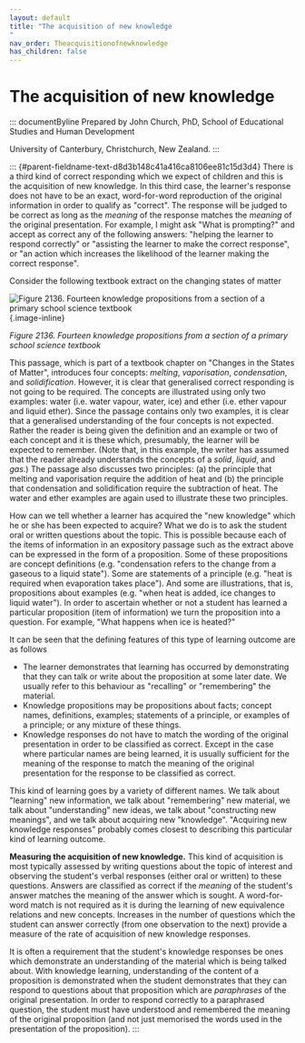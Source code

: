 ```yaml
---
layout: default
title: "The acquisition of new knowledge 
"
nav_order: Theacquisitionofnewknowledge
has_children: false
---
```

# The acquisition of new knowledge 


::: documentByline
Prepared by John Church, PhD, School of Educational Studies and Human
Development

University of Canterbury, Christchurch, New Zealand.
:::

::: {#parent-fieldname-text-d8d3b148c41a416ca8106ee81c15d3d4}
There is a third kind of correct responding which we expect of children
and this is the acquisition of new knowledge. In this third case, the
learner\'s response does not have to be an exact, word-for-word
reproduction of the original information in order to qualify as
"correct". The response will be judged to be correct as long as the
*meaning* of the response matches the *meaning* of the original
presentation. For example, I might ask "What is prompting?" and accept
as correct any of the following answers: "helping the learner to respond
correctly" or "assisting the learner to make the correct response", or
"an action which increases the likelihood of the learner making the
correct response".

Consider the following textbook extract on the changing states of matter

![Figure 2136. Fourteen knowledge propositions from a section of a
primary school science
textbook](../../../../../../assets/images/TECKSFig2136.png "Figure 2136. Fourteen knowledge propositions from a section of a primary school science textbook"){.image-inline}

*Figure 2136. Fourteen knowledge propositions from a section of a
primary school science textbook*

This passage, which is part of a textbook chapter on "Changes in the
States of Matter", introduces four concepts: *melting*, *vaporisation*,
*condensation*, and *solidification*. However, it is clear that
generalised correct responding is not going to be required. The concepts
are illustrated using only two examples: water (i.e. water vapour,
water, ice) and ether (i.e. ether vapour and liquid ether). Since the
passage contains only two examples, it is clear that a generalised
understanding of the four concepts is not expected. Rather the reader is
being given the definition and an example or two of each concept and it
is these which, presumably, the learner will be expected to remember.
(Note that, in this example, the writer has assumed that the reader
already understands the concepts of a *solid*, *liquid*, and *gas*.) The
passage also discusses two principles: (a) the principle that melting
and vaporisation require the addition of heat and (b) the principle that
condensation and solidification require the subtraction of heat. The
water and ether examples are again used to illustrate these two
principles.

How can we tell whether a learner has acquired the "new knowledge" which
he or she has been expected to acquire? What we do is to ask the student
oral or written questions about the topic. This is possible because each
of the items of information in an expository passage such as the extract
above can be expressed in the form of a proposition. Some of these
propositions are concept definitions (e.g. "condensation refers to the
change from a gaseous to a liquid state"). Some are statements of a
principle (e.g. "heat is required when evaporation takes place"). And
some are illustrations, that is, propositions about examples (e.g. "when
heat is added, ice changes to liquid water"). In order to ascertain
whether or not a student has learned a particular proposition (item of
information) we turn the proposition into a question. For example, "What
happens when ice is heated?"

It can be seen that the defining features of this type of learning
outcome are as follows

-   The learner demonstrates that learning has occurred by demonstrating
    that they can talk or write about the proposition at some later
    date. We usually refer to this behaviour as "recalling" or
    "remembering" the material.
-   Knowledge propositions may be propositions about facts; concept
    names, definitions, examples; statements of a principle, or examples
    of a principle; or any mixture of these things.
-   Knowledge responses do not have to match the wording of the original
    presentation in order to be classified as correct. Except in the
    case where particular names are being learned, it is usually
    sufficient for the meaning of the response to match the meaning of
    the original presentation for the response to be classified as
    correct.

This kind of learning goes by a variety of different names. We talk
about "learning" new information, we talk about "remembering" new
material, we talk about "understanding" new ideas, we talk about
"constructing new meanings", and we talk about acquiring new
"knowledge". "Acquiring new knowledge responses" probably comes closest
to describing this particular kind of learning outcome.

**Measuring the acquisition of new knowledge.** This kind of acquisition
is most typically assessed by writing questions about the topic of
interest and observing the student\'s verbal responses (either oral or
written) to these questions. Answers are classified as correct if the
*meaning* of the student\'s answer matches the meaning of the answer
which is sought. A word-for-word match is not required as it is during
the learning of new equivalence relations and new concepts. Increases in
the number of questions which the student can answer correctly (from one
observation to the next) provide a measure of the rate of acquisition of
new knowledge responses.

It is often a requirement that the student\'s knowledge responses be
ones which demonstrate an understanding of the material which is being
talked about. With knowledge learning, understanding of the content of a
proposition is demonstrated when the student demonstrates that they can
respond to questions about that proposition which are *paraphrases* of
the original presentation. In order to respond correctly to a
paraphrased question, the student must have understood and remembered
the meaning of the original proposition (and not just memorised the
words used in the presentation of the proposition).
:::
